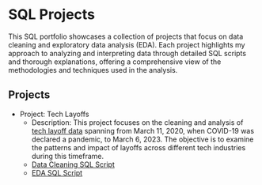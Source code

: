 # SQL Projects

This SQL portfolio showcases a collection of projects that focus on data cleaning and exploratory data analysis (EDA). Each project highlights my approach to analyzing and interpreting data through detailed SQL scripts and thorough explanations, offering a comprehensive view of the methodologies and techniques used in the analysis.

## Projects

* Project: Tech Layoffs
	* Description: This project focuses on the cleaning and analysis of [tech layoff data](layoffs/layoffs.csv) spanning from March 11, 2020, when COVID-19 was declared a pandemic, to March 6, 2023. The objective is to examine the patterns and impact of layoffs across different tech industries during this timeframe.
	* [Data Cleaning SQL Script](layoffs/layoffs_data_cleaning.sql)
	* [EDA SQL Script](layoffs/layoffs_exploratory_analysis.sql)